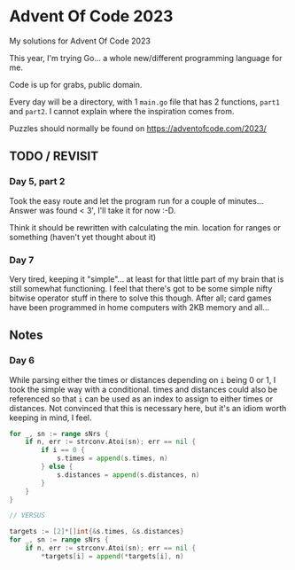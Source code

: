 # Advent Of Code 2023
My solutions for Advent Of Code 2023

This year, I'm trying Go... a whole new/different programming language for me.

Code is up for grabs, public domain.

Every day will be a directory, with 1 `main.go` file that has 2 functions, `part1` and `part2`.
I cannot explain where the inspiration comes from.

Puzzles should normally be found on https://adventofcode.com/2023/


## TODO / REVISIT

### Day 5, part 2
Took the easy route and let the program run for a couple of minutes... Answer was found < 3', I'll take it for now :-D.

Think it should be rewritten with calculating the min. location for ranges or something (haven't yet thought about it)


### Day 7
Very tired, keeping it "simple"... at least for that little part of my brain that is still somewhat functioning.
I feel that there's got to be some simple nifty bitwise operator stuff in there to solve this though.
After all; card games have been programmed in home computers with 2KB memory and all...


## Notes

### Day 6
While parsing either the times or distances depending on `i` being 0 or 1, I took the simple way with a conditional.
times and distances could also be referenced so that `i` can be used as an index to assign to either times or distances.
Not convinced that this is necessary here, but it's an idiom worth keeping in mind, I feel.
```Go
for _, sn := range sNrs {
    if n, err := strconv.Atoi(sn); err == nil {
        if i == 0 {
            s.times = append(s.times, n)
        } else {
            s.distances = append(s.distances, n)
        }
    }
}

// VERSUS

targets := [2]*[]int{&s.times, &s.distances}
for _, sn := range sNrs {
    if n, err := strconv.Atoi(sn); err == nil {
        *targets[i] = append(*targets[i], n)
```
